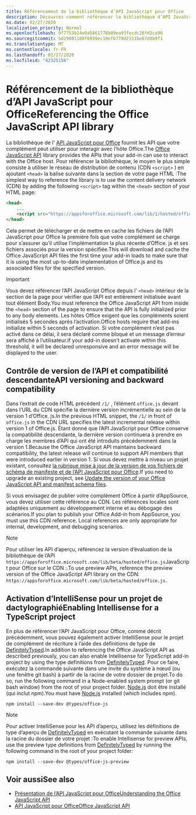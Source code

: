 ```yaml
---
title: Référencement de la bibliothèque d’API JavaScript pour Office
description: Découvrez comment référencer la bibliothèque d’API JavaScript Office et les définitions de type dans votre complément.
ms.date: 02/27/2020
localization_priority: Normal
ms.openlocfilehash: 9f7753b24e0a5861778b09ea93fecdc26fd2ca96
ms.sourcegitcommit: 5d29801180f6939ec10efb778d2311be67d8b9f1
ms.translationtype: MT
ms.contentlocale: fr-FR
ms.lasthandoff: 02/27/2020
ms.locfileid: "42325156"
---
```

# <a name="referencing-the-office-javascript-api-library"></a><span data-ttu-id="67990-103">Référencement de la bibliothèque d’API JavaScript pour Office</span><span class="sxs-lookup"><span data-stu-id="67990-103">Referencing the Office JavaScript API library</span></span>

<span data-ttu-id="67990-104">La bibliothèque de l' [API JavaScript pour Office](../reference/javascript-api-for-office.md) fournit les API que votre complément peut utiliser pour interagir avec l’hôte Office.</span><span class="sxs-lookup"><span data-stu-id="67990-104">The [Office JavaScript API](../reference/javascript-api-for-office.md) library provides the APIs that your add-in can use to interact with the Office host.</span></span> <span data-ttu-id="67990-105">Pour référencer la bibliothèque, le moyen le plus simple consiste à utiliser le réseau de distribution de contenu (CDN `<script>` ) en ajoutant `<head>` la balise suivante dans la section de votre page HTML :</span><span class="sxs-lookup"><span data-stu-id="67990-105">The simplest way to reference the library is to use the content delivery network (CDN) by adding the following `<script>` tag within the `<head>` section of your HTML page:</span></span>  

```html
<head>
    ...
    <script src="https://appsforoffice.microsoft.com/lib/1/hosted/office.js" type="text/javascript"></script>
</head>
```

<span data-ttu-id="67990-106">Cela permet de télécharger et de mettre en cache les fichiers de l’API JavaScript pour Office la première fois que votre complément se charge pour s’assurer qu’il utilise l’implémentation la plus récente d’Office. js et ses fichiers associés pour la version spécifiée.</span><span class="sxs-lookup"><span data-stu-id="67990-106">This will download and cache the Office JavaScript API files the first time your add-in loads to make sure that it is using the most up-to-date implementation of Office.js and its associated files for the specified version.</span></span>

> [!IMPORTANT]
> <span data-ttu-id="67990-107">Vous devez référencer l’API JavaScript Office depuis l' `<head>` intérieur de la section de la page pour vérifier que l’API est entièrement initialisée avant tout élément Body.</span><span class="sxs-lookup"><span data-stu-id="67990-107">You must reference the Office JavaScript API from inside the `<head>` section of the page to ensure that the API is fully initialized prior to any body elements.</span></span> <span data-ttu-id="67990-108">Les hôtes Office exigent que les compléments soient initialisés 5 secondes après l’activation.</span><span class="sxs-lookup"><span data-stu-id="67990-108">Office hosts require that add-ins initialize within 5 seconds of activation.</span></span> <span data-ttu-id="67990-109">Si votre complément n’est pas activé dans ce délai, il sera déclaré comme bloqué et un message d’erreur sera affiché à l’utilisateur.</span><span class="sxs-lookup"><span data-stu-id="67990-109">If your add-in doesn't activate within this threshold, it will be declared unresponsive and an error message will be displayed to the user.</span></span>

## <a name="api-versioning-and-backward-compatibility"></a><span data-ttu-id="67990-110">Contrôle de version de l’API et compatibilité descendante</span><span class="sxs-lookup"><span data-stu-id="67990-110">API versioning and backward compatibility</span></span>

<span data-ttu-id="67990-111">Dans l’extrait de code HTML précédent `/1/` , l’élément `office.js` devant dans l’URL du CDN spécifie la dernière version incrémentielle au sein de la version 1 d’Office. js.</span><span class="sxs-lookup"><span data-stu-id="67990-111">In the previous HTML snippet, the `/1/` in front of `office.js` in the CDN URL specifies the latest incremental release within version 1 of Office.js.</span></span> <span data-ttu-id="67990-112">Étant donné que l’API JavaScript pour Office conserve la compatibilité descendante, la dernière version continuera à prendre en charge les membres d’API qui ont été introduits précédemment dans la version 1.</span><span class="sxs-lookup"><span data-stu-id="67990-112">Because the Office JavaScript API maintains backward compatibility, the latest release will continue to support API members that were introduced earlier in version 1.</span></span> <span data-ttu-id="67990-113">Si vous devez mettre à niveau un projet existant, consultez [la rubrique mise à jour de la version de vos fichiers de schéma de manifeste et de l’API JavaScript pour Office](update-your-javascript-api-for-office-and-manifest-schema-version.md).</span><span class="sxs-lookup"><span data-stu-id="67990-113">If you need to upgrade an existing project, see [Update the version of your Office JavaScript API and manifest schema files](update-your-javascript-api-for-office-and-manifest-schema-version.md).</span></span> 

<span data-ttu-id="67990-p104">Si vous envisagez de publier votre complément Office à partir d’AppSource, vous devez utiliser cette référence au CDN. Les références locales sont adaptées uniquement au développement interne et au débogage des scénarios.</span><span class="sxs-lookup"><span data-stu-id="67990-p104">If you plan to publish your Office Add-in from AppSource, you must use this CDN reference. Local references are only appropriate for internal, development, and debugging scenarios.</span></span>

> [!NOTE]
> <span data-ttu-id="67990-116">Pour utiliser les API d’aperçu, référencez la version d’évaluation de la bibliothèque de l’API `https://appsforoffice.microsoft.com/lib/beta/hosted/office.js`JavaScript pour Office sur le CDN :.</span><span class="sxs-lookup"><span data-stu-id="67990-116">To use preview APIs, reference the preview version of the Office JavaScript API library on the CDN: `https://appsforoffice.microsoft.com/lib/beta/hosted/office.js`.</span></span>

## <a name="enabling-intellisense-for-a-typescript-project"></a><span data-ttu-id="67990-117">Activation d’IntelliSense pour un projet de dactylographié</span><span class="sxs-lookup"><span data-stu-id="67990-117">Enabling Intellisense for a TypeScript project</span></span>

<span data-ttu-id="67990-118">En plus de référencer l’API JavaScript pour Office, comme décrit précédemment, vous pouvez également activer IntelliSense pour le projet de complément de récriture à l’aide des définitions de type de [DefinitelyTyped](https://github.com/DefinitelyTyped/DefinitelyTyped/tree/master/types/office-js).</span><span class="sxs-lookup"><span data-stu-id="67990-118">In addition to referencing the Office JavaScript API as described previously, you can also enable Intellisense for TypeScript add-in project by using the type definitions from [DefinitelyTyped](https://github.com/DefinitelyTyped/DefinitelyTyped/tree/master/types/office-js).</span></span> <span data-ttu-id="67990-119">Pour ce faire, exécutez la commande suivante dans une invite du système à nœud (ou une fenêtre git bash) à partir de la racine de votre dossier de projet.</span><span class="sxs-lookup"><span data-stu-id="67990-119">To do so, run the following command in a Node-enabled system prompt (or git bash window) from the root of your project folder.</span></span> <span data-ttu-id="67990-120">[Node.js](https://nodejs.org) doit être installé (qui inclut npm).</span><span class="sxs-lookup"><span data-stu-id="67990-120">You must have [Node.js](https://nodejs.org) installed (which includes npm).</span></span>

```command&nbsp;line
npm install --save-dev @types/office-js
```

> [!NOTE]
> <span data-ttu-id="67990-121">Pour activer IntelliSense pour les API d’aperçu, utilisez les définitions de type d’aperçu de [DefinitelyTyped](https://github.com/DefinitelyTyped/DefinitelyTyped/tree/master/types/office-js-preview) en exécutant la commande suivante dans la racine du dossier de votre projet :</span><span class="sxs-lookup"><span data-stu-id="67990-121">To enable Intellisense for preview APIs, use the preview type definitions from [DefinitelyTyped](https://github.com/DefinitelyTyped/DefinitelyTyped/tree/master/types/office-js-preview) by running the following command in the root of your project folder:</span></span> 
>
> `npm install --save-dev @types/office-js-preview`

## <a name="see-also"></a><span data-ttu-id="67990-122">Voir aussi</span><span class="sxs-lookup"><span data-stu-id="67990-122">See also</span></span>

- [<span data-ttu-id="67990-123">Présentation de l’API JavaScript pour Office</span><span class="sxs-lookup"><span data-stu-id="67990-123">Understanding the Office JavaScript API</span></span>](understanding-the-javascript-api-for-office.md)
- [<span data-ttu-id="67990-124">API JavaScript pour Office</span><span class="sxs-lookup"><span data-stu-id="67990-124">Office JavaScript API</span></span>](/office/dev/add-ins/reference/javascript-api-for-office)
